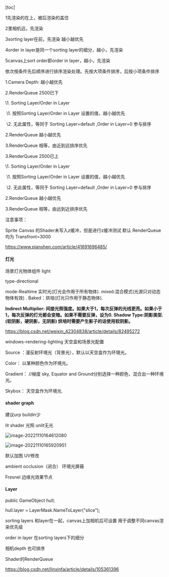 [toc]





1先渲染的在上，被后渲染的盖住

2里相机远，先渲染

3sorting layer在前，先渲染 越小越优先

4order in layer是同一个sorting layer的细分，越小，先渲染

5canvas上sort order即order in layer，越小，先渲染



依次按条件先后顺序进行排序渲染处理。先按大项条件排序，后按小项条件排序

1.Camera Depth: 越小越优先

2.RenderQueue 2500已下

  \1. Sorting Layer/Order in Layer

​    \1. 按照Sorting Layer/Order in Layer 设置的值，越小越优先

​    \2. 无此属性，等同于 Sorting Layer=default ,Order in Layer=0 参与排序

  2.RenderQueue 越小越优先

  3.RenderQueue 相等，由近到远排序优先

3.RenderQueue 2500已上

  \1. Sorting Layer/Order in Layer

​    \1. 按照Sorting Layer/Order in Layer 设置的值，越小越优先

​    \2. 无此属性，等同于 Sorting Layer=default ,Order in Layer=0 参与排序

  2.RenderQueue 越小越优先

  3.RenderQueue 相等，由远到近排序优先

 

注意事项：

Sprite Canvas 的Shader未写入z缓冲，但是进行z缓冲测试 默认 RenderQueue 均为 Transfront=3000

https://www.pianshen.com/article/41691696485/



#### 灯光

场景灯光物体组件 light

type-directional

mode-Realtime 实时光(灯光会作用于所有物体). mixed:混合模式(光源只对动态物体有效) . Baked：烘培(灯光只作用于静态物体).

**Indirect Multiplier: 间接光照强度。如果大于1，每次反弹的光线更亮。如果小于1，每次反弹的灯光都会变暗。如果不需要反弹，设为0.
Shadow Type:阴影类型.(软阴影，硬阴影，无阴影) 烘培时需要产生影子的话使用软阴影。**



https://blog.csdn.net/weixin_42304838/article/details/82495272



windows-rendering-lighting 天空盒和场景光配置

Source ：漫反射环境光（背景光），默认以天空盒作为环境光。

  Color： 以某种颜色作为环境光。

  Gradient： //梯度 sky, Equator and Ground分别选择一种颜色，混合出一种环境光。

  Skybox： 天空盒作为环境光.





#### shader graph

建议urp buildin少

lit shader 光照 unlit无光



![image-20221110164612080](C:\Users\xian\AppData\Roaming\Typora\typora-user-images\image-20221110164612080.png)





![image-20221110165920951](C:\Users\xian\AppData\Roaming\Typora\typora-user-images\image-20221110165920951.png)

默认加图 UV修改



ambient occlusion（闭合） 环境光屏蔽



Fresnel 边缘光效果节点



#### Layer


public GameObject hull;

hull.layer = LayerMask.NameToLayer("slice");



sorting layers 和layer在一起，canvas上加相机后可设置 用于调整不同canvas渲染优先级

order in layer 在sorting layers下的细分

相机depth 也可排序

Shader的RenderQueue



https://blog.csdn.net/linxinfa/article/details/105361396




